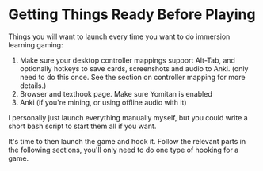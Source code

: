 # Getting Things Ready Before Playing
Things you will want to launch every time you want to do immersion learning gaming:
1. Make sure your desktop controller mappings support Alt-Tab, and optionally hotkeys to save cards, screenshots and audio to Anki. (only need to do this once. See the section on controller mapping for more details.)
2. Browser and texthook page. Make sure Yomitan is enabled
3. Anki (if you're mining, or using offline audio with it)

I personally just launch everything manually myself, but you could write a short bash script to start them all if you want. 

It's time to then launch the game and hook it. Follow the relevant parts in the following sections, you'll only need to do one type of hooking for a game.
